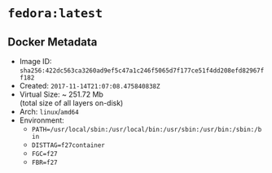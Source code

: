 # `fedora:latest`

## Docker Metadata

- Image ID: `sha256:422dc563ca3260ad9ef5c47a1c246f5065d7f177ce51f4dd208efd82967ff182`
- Created: `2017-11-14T21:07:08.475840838Z`
- Virtual Size: ~ 251.72 Mb  
  (total size of all layers on-disk)
- Arch: `linux`/`amd64`
- Environment:
  - `PATH=/usr/local/sbin:/usr/local/bin:/usr/sbin:/usr/bin:/sbin:/bin`
  - `DISTTAG=f27container`
  - `FGC=f27`
  - `FBR=f27`

